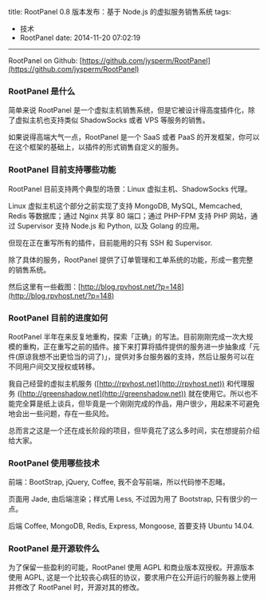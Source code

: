 title: RootPanel 0.8 版本发布：基于 Node.js 的虚拟服务销售系统
tags:
  - 技术
  - RootPanel
date: 2014-11-20 07:02:19
---

RootPanel on Github: [https://github.com/jysperm/RootPanel](https://github.com/jysperm/RootPanel)

### RootPanel 是什么

简单来说 RootPanel 是一个虚拟主机销售系统，但是它被设计得高度插件化，除了虚拟主机也支持类似  ShadowSocks 或者 VPS 等服务的销售。

如果说得高端大气一点，RootPanel 是一个 SaaS 或者 PaaS 的开发框架，你可以在这个框架的基础上，以插件的形式销售自定义的服务。

### RootPanel 目前支持哪些功能

RootPanel 目前支持两个典型的场景：Linux 虚拟主机、ShadowSocks 代理。

Linux 虚拟主机这个部分之前实现了支持 MongoDB, MySQL, Memcached, Redis 等数据库；通过 Nginx 共享 80 端口；通过 PHP-FPM 支持 PHP 网站，通过 Supervisor 支持 Node.js 和 Python, 以及 Golang 的应用。

但现在正在重写所有的插件，目前能用的只有 SSH 和 Supervisor.

除了具体的服务，RootPanel 提供了订单管理和工单系统的功能，形成一套完整的销售系统。

然后这里有一些截图：[http://blog.rpvhost.net/?p=148](http://blog.rpvhost.net/?p=148)

### RootPanel 目前的进度如何

RootPanel 半年在来反复地重构，探索「正确」的写法。目前刚刚完成一次大规模的重构，正在重写之前的插件。接下来打算将插件提供的服务进一步抽象成「元件(原谅我想不出更恰当的词了)」，提供对多台服务器的支持，然后让服务可以在不同用户间交叉授权或转移。

我自己经营的虚拟主机服务 ([http://rpvhost.net](http://rpvhost.net)) 和代理服务 ([http://greenshadow.net](http://greenshadow.net)) 就在使用它。所以也不能完全算是纸上谈兵，但毕竟是一个刚刚完成的作品，用户很少，用起来不可避免地会出一些问题，存在一些风险。

总而言之这是一个还在成长阶段的项目，但毕竟花了这么多时间，实在想提前介绍给大家。

### RootPanel 使用哪些技术

前端：BootStrap, jQuery, Coffee, 我不会写前端，所以代码惨不忍睹。

页面用 Jade, 由后端渲染；样式用 Less, 不过因为用了 Bootstrap, 只有很少的一点。

后端 Coffee, MongoDB, Redis, Express, Mongoose, 首要支持 Ubuntu 14.04.

### RootPanel 是开源软件么

为了保留一些盈利的可能，RootPanel 使用 AGPL 和商业版本双授权。开源版本使用 AGPL, 这是一个比较丧心病狂的协议，要求用户在公开运行的服务器上使用并修改了 RootPanel 时，开源对其的修改。